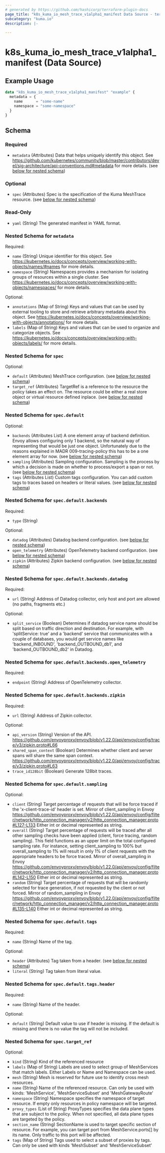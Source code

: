 ```yaml
---
# generated by https://github.com/hashicorp/terraform-plugin-docs
page_title: "k8s_kuma_io_mesh_trace_v1alpha1_manifest Data Source - terraform-provider-k8s"
subcategory: "kuma.io"
description: |-
  
---
```


# k8s_kuma_io_mesh_trace_v1alpha1_manifest (Data Source)



## Example Usage

```terraform
data "k8s_kuma_io_mesh_trace_v1alpha1_manifest" "example" {
  metadata = {
    name      = "some-name"
    namespace = "some-namespace"
  }
}
```

<!-- schema generated by tfplugindocs -->
## Schema

### Required

- `metadata` (Attributes) Data that helps uniquely identify this object. See https://github.com/kubernetes/community/blob/master/contributors/devel/sig-architecture/api-conventions.md#metadata for more details. (see [below for nested schema](#nestedatt--metadata))

### Optional

- `spec` (Attributes) Spec is the specification of the Kuma MeshTrace resource. (see [below for nested schema](#nestedatt--spec))

### Read-Only

- `yaml` (String) The generated manifest in YAML format.

<a id="nestedatt--metadata"></a>
### Nested Schema for `metadata`

Required:

- `name` (String) Unique identifier for this object. See https://kubernetes.io/docs/concepts/overview/working-with-objects/names/#names for more details.
- `namespace` (String) Namespaces provides a mechanism for isolating groups of resources within a single cluster. See https://kubernetes.io/docs/concepts/overview/working-with-objects/namespaces/ for more details.

Optional:

- `annotations` (Map of String) Keys and values that can be used by external tooling to store and retrieve arbitrary metadata about this object. See https://kubernetes.io/docs/concepts/overview/working-with-objects/annotations/ for more details.
- `labels` (Map of String) Keys and values that can be used to organize and categorize objects. See https://kubernetes.io/docs/concepts/overview/working-with-objects/labels/ for more details.


<a id="nestedatt--spec"></a>
### Nested Schema for `spec`

Optional:

- `default` (Attributes) MeshTrace configuration. (see [below for nested schema](#nestedatt--spec--default))
- `target_ref` (Attributes) TargetRef is a reference to the resource the policy takes an effect on. The resource could be either a real store object or virtual resource defined inplace. (see [below for nested schema](#nestedatt--spec--target_ref))

<a id="nestedatt--spec--default"></a>
### Nested Schema for `spec.default`

Optional:

- `backends` (Attributes List) A one element array of backend definition. Envoy allows configuring only 1 backend, so the natural way of representing that would be just one object. Unfortunately due to the reasons explained in MADR 009-tracing-policy this has to be a one element array for now. (see [below for nested schema](#nestedatt--spec--default--backends))
- `sampling` (Attributes) Sampling configuration. Sampling is the process by which a decision is made on whether to process/export a span or not. (see [below for nested schema](#nestedatt--spec--default--sampling))
- `tags` (Attributes List) Custom tags configuration. You can add custom tags to traces based on headers or literal values. (see [below for nested schema](#nestedatt--spec--default--tags))

<a id="nestedatt--spec--default--backends"></a>
### Nested Schema for `spec.default.backends`

Required:

- `type` (String)

Optional:

- `datadog` (Attributes) Datadog backend configuration. (see [below for nested schema](#nestedatt--spec--default--backends--datadog))
- `open_telemetry` (Attributes) OpenTelemetry backend configuration. (see [below for nested schema](#nestedatt--spec--default--backends--open_telemetry))
- `zipkin` (Attributes) Zipkin backend configuration. (see [below for nested schema](#nestedatt--spec--default--backends--zipkin))

<a id="nestedatt--spec--default--backends--datadog"></a>
### Nested Schema for `spec.default.backends.datadog`

Required:

- `url` (String) Address of Datadog collector, only host and port are allowed (no paths, fragments etc.)

Optional:

- `split_service` (Boolean) Determines if datadog service name should be split based on traffic direction and destination. For example, with 'splitService: true' and a 'backend' service that communicates with a couple of databases, you would get service names like 'backend_INBOUND', 'backend_OUTBOUND_db1', and 'backend_OUTBOUND_db2' in Datadog.


<a id="nestedatt--spec--default--backends--open_telemetry"></a>
### Nested Schema for `spec.default.backends.open_telemetry`

Required:

- `endpoint` (String) Address of OpenTelemetry collector.


<a id="nestedatt--spec--default--backends--zipkin"></a>
### Nested Schema for `spec.default.backends.zipkin`

Required:

- `url` (String) Address of Zipkin collector.

Optional:

- `api_version` (String) Version of the API. https://github.com/envoyproxy/envoy/blob/v1.22.0/api/envoy/config/trace/v3/zipkin.proto#L66
- `shared_span_context` (Boolean) Determines whether client and server spans will share the same span context. https://github.com/envoyproxy/envoy/blob/v1.22.0/api/envoy/config/trace/v3/zipkin.proto#L63
- `trace_id128bit` (Boolean) Generate 128bit traces.



<a id="nestedatt--spec--default--sampling"></a>
### Nested Schema for `spec.default.sampling`

Optional:

- `client` (String) Target percentage of requests that will be force traced if the 'x-client-trace-id' header is set. Mirror of client_sampling in Envoy https://github.com/envoyproxy/envoy/blob/v1.22.0/api/envoy/config/filter/network/http_connection_manager/v2/http_connection_manager.proto#L127-L133 Either int or decimal represented as string.
- `overall` (String) Target percentage of requests will be traced after all other sampling checks have been applied (client, force tracing, random sampling). This field functions as an upper limit on the total configured sampling rate. For instance, setting client_sampling to 100% but overall_sampling to 1% will result in only 1% of client requests with the appropriate headers to be force traced. Mirror of overall_sampling in Envoy https://github.com/envoyproxy/envoy/blob/v1.22.0/api/envoy/config/filter/network/http_connection_manager/v2/http_connection_manager.proto#L142-L150 Either int or decimal represented as string.
- `random` (String) Target percentage of requests that will be randomly selected for trace generation, if not requested by the client or not forced. Mirror of random_sampling in Envoy https://github.com/envoyproxy/envoy/blob/v1.22.0/api/envoy/config/filter/network/http_connection_manager/v2/http_connection_manager.proto#L135-L140 Either int or decimal represented as string.


<a id="nestedatt--spec--default--tags"></a>
### Nested Schema for `spec.default.tags`

Required:

- `name` (String) Name of the tag.

Optional:

- `header` (Attributes) Tag taken from a header. (see [below for nested schema](#nestedatt--spec--default--tags--header))
- `literal` (String) Tag taken from literal value.

<a id="nestedatt--spec--default--tags--header"></a>
### Nested Schema for `spec.default.tags.header`

Required:

- `name` (String) Name of the header.

Optional:

- `default` (String) Default value to use if header is missing. If the default is missing and there is no value the tag will not be included.




<a id="nestedatt--spec--target_ref"></a>
### Nested Schema for `spec.target_ref`

Optional:

- `kind` (String) Kind of the referenced resource
- `labels` (Map of String) Labels are used to select group of MeshServices that match labels. Either Labels or Name and Namespace can be used.
- `mesh` (String) Mesh is reserved for future use to identify cross mesh resources.
- `name` (String) Name of the referenced resource. Can only be used with kinds: 'MeshService', 'MeshServiceSubset' and 'MeshGatewayRoute'
- `namespace` (String) Namespace specifies the namespace of target resource. If empty only resources in policy namespace will be targeted.
- `proxy_types` (List of String) ProxyTypes specifies the data plane types that are subject to the policy. When not specified, all data plane types are targeted by the policy.
- `section_name` (String) SectionName is used to target specific section of resource. For example, you can target port from MeshService.ports[] by its name. Only traffic to this port will be affected.
- `tags` (Map of String) Tags used to select a subset of proxies by tags. Can only be used with kinds 'MeshSubset' and 'MeshServiceSubset'
